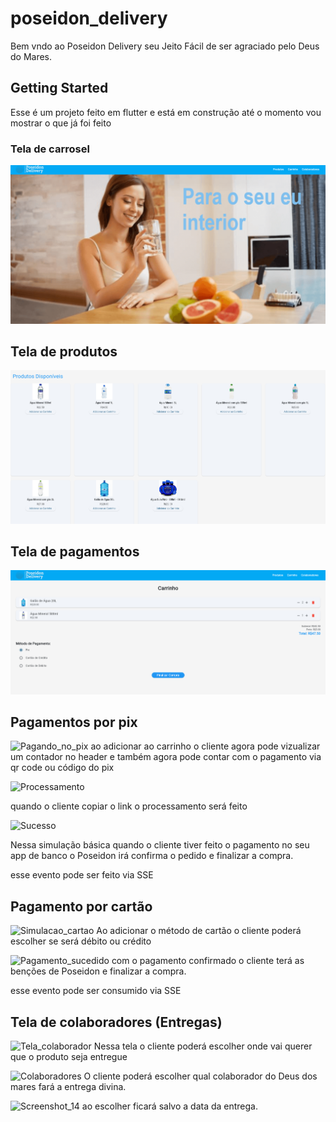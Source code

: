 # poseidon_delivery

Bem vndo ao Poseidon Delivery seu Jeito Fácil de ser agraciado pelo Deus do Mares.

## Getting Started

Esse é um projeto feito em flutter e está em construção até o momento vou mostrar o que já foi feito

### Tela de carrosel

![carrosel](Screenshot_2.png)

## Tela de produtos
![Produtos](Screenshot_3.png)

## Tela de pagamentos

![Pagamentos](Screenshot_4.png)

## Pagamentos por pix

![Pagando_no_pix](https://github.com/user-attachments/assets/865979ad-96d9-4b42-b0ef-1a4597adae1f)
ao adicionar ao carrinho o cliente agora pode vizualizar um contador no header e também agora pode contar com o pagamento via qr code ou código do pix

![Processamento](https://github.com/user-attachments/assets/a8cb1436-e8b4-4913-a3b0-c23c43b19486)

quando o cliente copiar o link o processamento será feito

![Sucesso](https://github.com/user-attachments/assets/d02d78d5-11d9-46d6-9e1b-a712a149261d)

Nessa simulação básica quando o cliente tiver feito o pagamento no seu app de banco o Poseidon irá confirma o pedido e finalizar a compra.

esse evento pode ser feito via SSE

## Pagamento por cartão

![Simulacao_cartao](https://github.com/user-attachments/assets/19f26c1d-a2c2-407e-8e89-3e00e420a043)
Ao adicionar o método de cartão o cliente poderá escolher se será débito ou crédito 

![Pagamento_sucedido](https://github.com/user-attachments/assets/79a626e8-8235-47a6-bfa1-6e263c00f76a)
com o pagamento confirmado o cliente terá as benções de Poseidon e finalizar a compra.

esse evento pode ser consumido via SSE

## Tela de colaboradores (Entregas)
![Tela_colaborador](https://github.com/user-attachments/assets/0b1bfe01-f6d5-48aa-a94c-96f8ec4a21c5)
Nessa tela o cliente poderá escolher onde vai querer que o produto seja entregue

![Colaboradores](https://github.com/user-attachments/assets/4aacb92e-1604-4c27-a80c-8ca38f5d5f6d)
O cliente poderá escolher qual colaborador do Deus dos mares fará a entrega divina.

![Screenshot_14](https://github.com/user-attachments/assets/3b6ca9af-b70d-4afb-8f5a-848abe3ceba7)
ao escolher ficará salvo a data da entrega.




